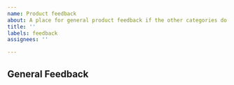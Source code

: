 ```yaml
---
name: Product feedback
about: A place for general product feedback if the other categories do not apply
title: ''
labels: feedback
assignees: ''

---
```


<!-- Tell us about your experience. What did you expect compared to what was your experience? Any suggestions for us? -->

## General Feedback

<!-- Include any screenshots where relevant. -->
